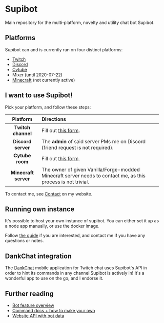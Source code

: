 # Supibot
Main repository for the multi-platform, novelty and utility chat bot Supibot.

## Platforms
Supibot can and is currently run on four distinct platforms:
- [Twitch](https://twitch.tv/)
- [Discord](https://discordapp.com/)
- [Cytube](https://cytu.be/)
- ~~Mixer~~ (until 2020-07-22)
- [Minecraft](https://www.minecraft.net/) (not currently active)

## I want to use Supibot!
Pick your platform, and follow these steps: 

| Platform | Directions |
| :---: |:---|
| **Twitch channel**   | Fill out [this form](https://supinic.com/bot/request-bot/form). |
| **Discord server**   | The **admin** of said server PMs me on Discord (friend request is not required).  | 
| **Cytube room**      | Fill out [this form](https://supinic.com/bot/request-bot/form). |
| **Minecraft server** | The owner of given Vanilla/Forge-modded Minecraft server needs to contact me, as this process is not trivial. |

To contact me, see [Contact](https://supinic.com/contact) on my website.

## Running own instance
It's possible to host your own instance of supibot. You can either set it up as a node app manually, or use the docker image.

Follow [the guide](docs/setup.md) if you are interested, and contact me if you have any questions or notes.

## DankChat integration
The [DankChat](https://github.com/flex3r/DankChat) mobile application for Twitch chat uses Supibot's API in order to hint its commands in any channel Supibot is actively in!
It's a wonderful app to use on the go, and I endorse it.

## Further reading
- [Bot feature overview](docs/features.md)
- [Command docs + how to make your own](https://github.com/Supinic/supibot-package-manager/blob/master/docs/commands.md)
- [Website API with bot data](docs/api.md)
